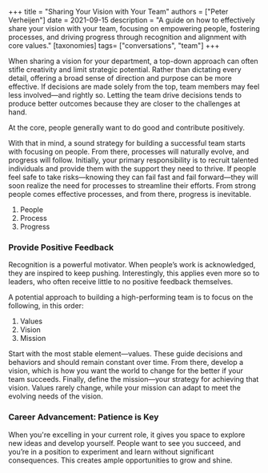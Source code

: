 +++
title = "Sharing Your Vision with Your Team"
authors = ["Peter Verheijen"]
date = 2021-09-15
description = "A guide on how to effectively share your vision with your team, focusing on empowering people, fostering processes, and driving progress through recognition and alignment with core values."
[taxonomies]
tags= ["conversations", "team"]
+++

When sharing a vision for your department, a top-down approach can often stifle creativity and limit strategic potential. Rather than dictating every detail, offering a broad sense of direction and purpose can be more effective. If decisions are made solely from the top, team members may feel less involved—and rightly so. Letting the team drive decisions tends to produce better outcomes because they are closer to the challenges at hand.

At the core, people generally want to do good and contribute positively.

With that in mind, a sound strategy for building a successful team starts with focusing on people. From there, processes will naturally evolve, and progress will follow. Initially, your primary responsibility is to recruit talented individuals and provide them with the support they need to thrive. If people feel safe to take risks—knowing they can fail fast and fail forward—they will soon realize the need for processes to streamline their efforts. From strong people comes effective processes, and from there, progress is inevitable.

1. People
2. Process
3. Progress

### Provide Positive Feedback

Recognition is a powerful motivator. When people’s work is acknowledged, they are inspired to keep pushing. Interestingly, this applies even more so to leaders, who often receive little to no positive feedback themselves.

A potential approach to building a high-performing team is to focus on the following, in this order:

1. Values
2. Vision
3. Mission

Start with the most stable element—values. These guide decisions and behaviors and should remain constant over time. From there, develop a vision, which is how you want the world to change for the better if your team succeeds. Finally, define the mission—your strategy for achieving that vision. Values rarely change, while your mission can adapt to meet the evolving needs of the vision.

###  Career Advancement: Patience is Key

When you're excelling in your current role, it gives you space to explore new ideas and develop yourself. People want to see you succeed, and you’re in a position to experiment and learn without significant consequences. This creates ample opportunities to grow and shine.

